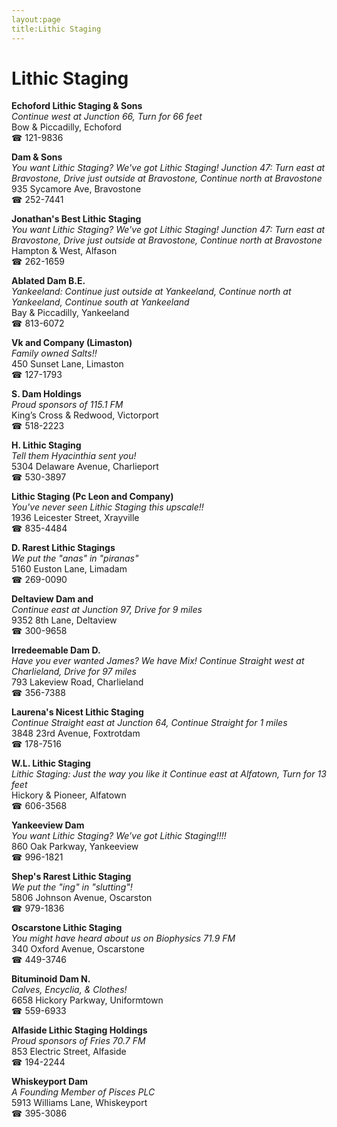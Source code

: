 ```yaml
---
layout:page
title:Lithic Staging
---
```

# Lithic Staging

**Echoford Lithic Staging & Sons**  
_Continue west at Junction 66, Turn for 66 feet_  
Bow & Piccadilly, Echoford  
☎ 121-9836



**Dam & Sons**  
_You want Lithic Staging? We've got Lithic Staging! 
Junction 47: Turn east at Bravostone, Drive just outside at Bravostone, Continue north at Bravostone_  
935 Sycamore Ave, Bravostone  
☎ 252-7441



**Jonathan's Best Lithic Staging**  
_You want Lithic Staging? We've got Lithic Staging! 
Junction 47: Turn east at Bravostone, Drive just outside at Bravostone, Continue north at Bravostone_  
Hampton & West, Alfason  
☎ 262-1659



**Ablated Dam B.E.**  
_Yankeeland: Continue just outside at Yankeeland, Continue north at Yankeeland, Continue south at Yankeeland_  
Bay & Piccadilly, Yankeeland  
☎ 813-6072



**Vk and Company (Limaston)**  
_Family owned Salts!!_  
450 Sunset Lane, Limaston  
☎ 127-1793



**S. Dam Holdings**  
_Proud sponsors of 115.1 FM_  
King’s Cross & Redwood, Victorport  
☎ 518-2223



**H. Lithic Staging**  
_Tell them Hyacinthia sent you!_  
5304 Delaware Avenue, Charlieport  
☎ 530-3897



**Lithic Staging (Pc Leon and Company)**  
_You've never seen Lithic Staging this upscale!!_  
1936 Leicester Street, Xrayville  
☎ 835-4484



**D. Rarest Lithic Stagings**  
_We put the "anas" in "piranas"_  
5160 Euston Lane, Limadam  
☎ 269-0090



**Deltaview Dam and**  
_Continue east at Junction 97, Drive for 9 miles_  
9352 8th Lane, Deltaview  
☎ 300-9658



**Irredeemable Dam D.**  
_Have you ever wanted James? We have Mix! 
Continue Straight west at Charlieland, Drive for 97 miles_  
793 Lakeview Road, Charlieland  
☎ 356-7388



**Laurena's Nicest Lithic Staging**  
_Continue Straight east at Junction 64, Continue Straight for 1 miles_  
3848 23rd Avenue, Foxtrotdam  
☎ 178-7516



**W.L. Lithic Staging**  
_Lithic Staging: Just the way you like it 
Continue east at Alfatown, Turn for 13 feet_  
Hickory & Pioneer, Alfatown  
☎ 606-3568



**Yankeeview Dam**  
_You want Lithic Staging? We've got Lithic Staging!!!!_  
860 Oak Parkway, Yankeeview  
☎ 996-1821



**Shep's Rarest Lithic Staging**  
_We put the "ing" in "slutting"!_  
5806 Johnson Avenue, Oscarston  
☎ 979-1836



**Oscarstone Lithic Staging**  
_You might have heard about us on Biophysics 71.9 FM_  
340 Oxford Avenue, Oscarstone  
☎ 449-3746



**Bituminoid Dam N.**  
_Calves, Encyclia, & Clothes!_  
6658 Hickory Parkway, Uniformtown  
☎ 559-6933



**Alfaside Lithic Staging Holdings**  
_Proud sponsors of Fries 70.7 FM_  
853 Electric Street, Alfaside  
☎ 194-2244



**Whiskeyport Dam**  
_A Founding Member of Pisces PLC_  
5913 Williams Lane, Whiskeyport  
☎ 395-3086



